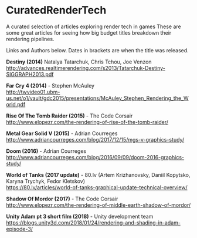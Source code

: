 # CuratedRenderTech
A curated selection of articles exploring render tech in games
These are some great articles for seeing how big budget titles breakdown their rendering pipelines.  

Links and Authors below. Dates in brackets are when the title was released.

**Destiny (2014)** Natalya Tatarchuk, Chris Tchou, Joe Venzon\
http://advances.realtimerendering.com/s2013/Tatarchuk-Destiny-SIGGRAPH2013.pdf

**Far Cry 4 (2014)** - Stephen McAuley\
http://twvideo01.ubm-us.net/o1/vault/gdc2015/presentations/McAuley_Stephen_Rendering_the_World.pdf

**Rise Of The Tomb Raider (2015)** - The Code Corsair\
http://www.elopezr.com/the-rendering-of-rise-of-the-tomb-raider/

**Metal Gear Solid V (2015)** - Adrian Courreges\
http://www.adriancourreges.com/blog/2017/12/15/mgs-v-graphics-study/

**Doom (2016)** - Adrian Courreges\
http://www.adriancourreges.com/blog/2016/09/09/doom-2016-graphics-study/

**World of Tanks (2017 update)** - 80.lv (Artem Krizhanovsky, Daniil Kopytsko, Karyna Trychyk, Fedor Kletskov)\
https://80.lv/articles/world-of-tanks-graphical-update-technical-overview/

**Shadow Of Mordor (2017)** - The Code Corsair\
http://www.elopezr.com/the-rendering-of-middle-earth-shadow-of-mordor/

**Unity Adam pt 3 short film (2018)** - Unity development team\
https://blogs.unity3d.com/2018/01/24/rendering-and-shading-in-adam-episode-3/
